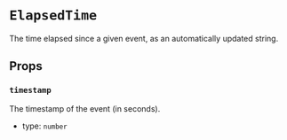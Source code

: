 `ElapsedTime`
=============

The time elapsed since a given event, as an automatically updated string.

Props
-----

### `timestamp`

The timestamp of the event (in seconds).

- type: `number`

